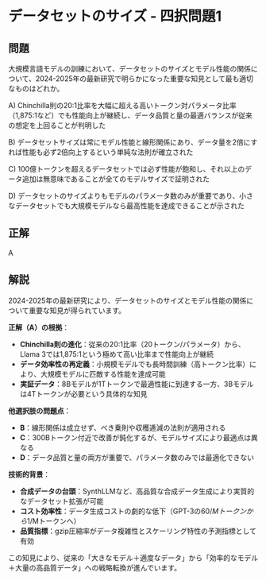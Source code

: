 # データセットのサイズ - 四択問題1

## 問題
大規模言語モデルの訓練において、データセットのサイズとモデル性能の関係について、2024-2025年の最新研究で明らかになった重要な知見として最も適切なものはどれか。

A) Chinchilla則の20:1比率を大幅に超える高いトークン対パラメータ比率（1,875:1など）でも性能向上が継続し、データ品質と量の最適バランスが従来の想定を上回ることが判明した

B) データセットサイズは常にモデル性能と線形関係にあり、データ量を2倍にすれば性能も必ず2倍向上するという単純な法則が確立された

C) 100億トークンを超えるデータセットでは必ず性能が飽和し、それ以上のデータ追加は無意味であることが全てのモデルサイズで証明された

D) データセットのサイズよりもモデルのパラメータ数のみが重要であり、小さなデータセットでも大規模モデルなら最高性能を達成できることが示された

## 正解
A

## 解説
2024-2025年の最新研究により、データセットのサイズとモデル性能の関係について重要な知見が得られています。

**正解（A）の根拠**：
- **Chinchilla則の進化**：従来の20:1比率（20トークン/パラメータ）から、Llama 3では1,875:1という極めて高い比率まで性能向上が継続
- **データ効率性の再定義**：小規模モデルでも長時間訓練（高トークン比率）により、大規模モデルに匹敵する性能を達成可能
- **実証データ**：8Bモデルが1Tトークンで最適性能に到達する一方、3Bモデルは4Tトークンが必要という具体的な知見

**他選択肢の問題点**：
- **B**：線形関係は成立せず、べき乗則や収穫逓減の法則が適用される
- **C**：300Bトークン付近で改善が鈍化するが、モデルサイズにより最適点は異なる
- **D**：データ品質と量の両方が重要で、パラメータ数のみでは最適化できない

**技術的背景**：
- **合成データの台頭**：SynthLLMなど、高品質な合成データ生成により実質的なデータセット拡張が可能
- **コスト効率性**：データ生成コストの劇的な低下（GPT-3の$60/Mトークンから$1/Mトークンへ）
- **品質指標**：gzip圧縮率がデータ複雑性とスケーリング特性の予測指標として有効

この知見により、従来の「大きなモデル＋適度なデータ」から「効率的なモデル＋大量の高品質データ」への戦略転換が進んでいます。 